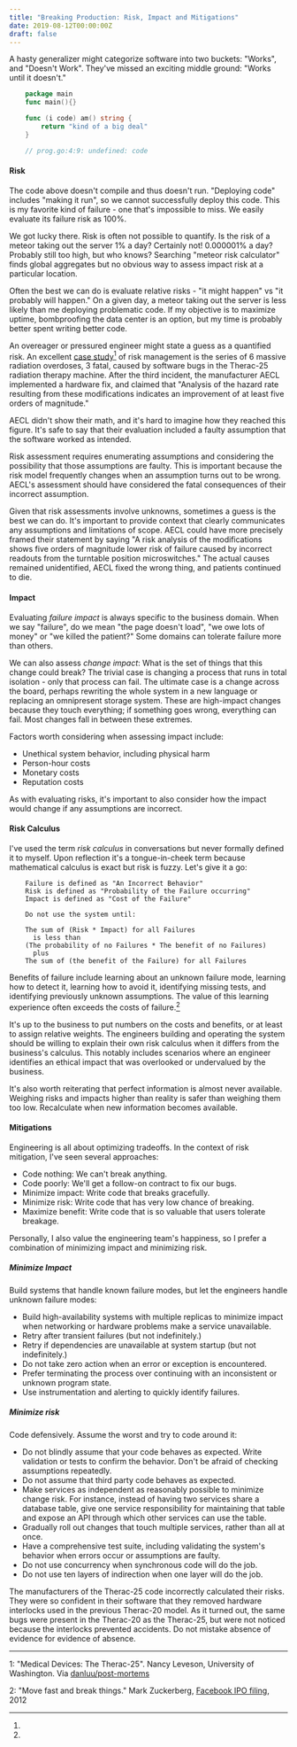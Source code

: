 ```yaml
---
title: "Breaking Production: Risk, Impact and Mitigations"
date: 2019-08-12T00:00:00Z
draft: false
---
```



A hasty generalizer might categorize software into two buckets: "Works", and "Doesn't Work". They've missed an exciting middle ground:
"Works until it doesn't."

```go
    package main
    func main(){}

    func (i code) am() string {
        return "kind of a big deal"
    }

    // prog.go:4:9: undefined: code
```

#### Risk

The code above doesn't compile and thus doesn't run. "Deploying code" includes "making it run", so we cannot successfully deploy this code.
This is my favorite kind of failure - one that's impossible to miss. We easily evaluate its failure risk as 100%.

We got lucky there. Risk is often not possible to quantify. Is the risk of a meteor taking out the server 1% a day? Certainly not! 0.000001%
a day? Probably still too high, but who knows? Searching "meteor risk calculator" finds global aggregates but no obvious way to assess
impact risk at a particular location.

Often the best we can do is evaluate relative risks - "it might happen" vs "it probably will happen." On a given day, a meteor taking out the
server is less likely than me deploying problematic code. If my objective is to maximize uptime, bombproofing the data center is an option,
but my time is probably better spent writing better code.

An overeager or pressured engineer might state a guess as a quantified risk. An excellent [case study](/misc/therac-25.pdf)[^1] of risk
management is the series of 6 massive radiation overdoses, 3 fatal, caused by software bugs in the Therac-25 radiation therapy machine.
After the third incident, the manufacturer AECL implemented a hardware fix, and claimed that "Analysis of the hazard rate resulting from
these modifications indicates an improvement of at least five orders of magnitude."

AECL didn't show their math, and it's hard to imagine how they reached this figure. It's safe to say that their evaluation included a faulty
assumption that the software worked as intended.

Risk assessment requires enumerating assumptions and considering the possibility that those assumptions are faulty. This is important
because the risk model frequently changes when an assumption turns out to be wrong. AECL's assessment should have considered the fatal
consequences of their incorrect assumption.

Given that risk assessments involve unknowns, sometimes a guess is the best we can do. It's important to provide context that clearly
communicates any assumptions and limitations of scope. AECL could have more precisely framed their statement by saying "A risk analysis of
the modifications shows five orders of magnitude lower risk of failure caused by incorrect readouts from the turntable position
microswitches." The actual causes remained unidentified, AECL fixed the wrong thing, and patients continued to die.

#### Impact

Evaluating _failure impact_ is always specific to the business domain. When we say "failure", do we mean "the page doesn't load", "we owe
lots of money" or "we killed the patient?" Some domains can tolerate failure more than others.

We can also assess _change impact_: What is the set of things that this change could break? The trivial case is changing a process that runs
in total isolation - only that process can fail. The ultimate case is a change across the board, perhaps rewriting the whole system in a new
language or replacing an omnipresent storage system. These are high-impact changes because they touch everything; if something goes wrong,
everything can fail. Most changes fall in between these extremes.

Factors worth considering when assessing impact include:
- Unethical system behavior, including physical harm
- Person-hour costs
- Monetary costs
- Reputation costs

As with evaluating risks, it's important to also consider how the impact would change if any assumptions are incorrect.

#### Risk Calculus

I've used the term _risk calculus_ in conversations but never formally defined it to myself. Upon reflection it's a tongue-in-cheek term because
mathematical calculus is exact but risk is fuzzy. Let's give it a go:

```
    Failure is defined as "An Incorrect Behavior"
    Risk is defined as "Probability of the Failure occurring"
    Impact is defined as "Cost of the Failure"

    Do not use the system until:

    The sum of (Risk * Impact) for all Failures
      is less than
    (The probability of no Failures * The benefit of no Failures)
      plus
    The sum of (the benefit of the Failure) for all Failures
```

Benefits of failure include learning about an unknown failure mode, learning how to detect it, learning how to avoid it, identifying missing
tests, and identifying previously unknown assumptions. The value of this learning experience often exceeds the costs of failure.[^2]

It's up to the business to put numbers on the costs and benefits, or at least to assign relative weights. The engineers building and
operating the system should be willing to explain their own risk calculus when it differs from the business's calculus. This notably
includes scenarios where an engineer identifies an ethical impact that was overlooked or undervalued by the business.

It's also worth reiterating that perfect information is almost never available. Weighing risks and impacts higher than reality is safer than
weighing them too low. Recalculate when new information becomes available.

#### Mitigations

Engineering is all about optimizing tradeoffs. In the context of risk mitigation, I've seen several approaches:
- Code nothing: We can't break anything.
- Code poorly: We'll get a follow-on contract to fix our bugs.
- Minimize impact: Write code that breaks gracefully.
- Minimize risk: Write code that has very low chance of breaking.
- Maximize benefit: Write code that is so valuable that users tolerate breakage.

Personally, I also value the engineering team's happiness, so I prefer a combination of minimizing impact and minimizing risk.

##### Minimize Impact

Build systems that handle known failure modes, but let the engineers handle unknown failure modes:
- Build high-availability systems with multiple replicas to minimize impact when networking or hardware problems make a service unavailable.
- Retry after transient failures (but not indefinitely.)
- Retry if dependencies are unavailable at system startup (but not indefinitely.)
- Do not take zero action when an error or exception is encountered.
- Prefer terminating the process over continuing with an inconsistent or unknown program state.
- Use instrumentation and alerting to quickly identify failures.

##### Minimize risk

Code defensively. Assume the worst and try to code around it:
- Do not blindly assume that your code behaves as expected. Write validation or tests to confirm the behavior. Don't be afraid of checking assumptions repeatedly.
- Do not assume that third party code behaves as expected.
- Make services as independent as reasonably possible to minimize change risk. For instance, instead of having two services share a database
  table, give one service responsibility for maintaining that table and expose an API through which other services can use the table.
- Gradually roll out changes that touch multiple services, rather than all at once.
- Have a comprehensive test suite, including validating the system's behavior when errors occur or assumptions are faulty.
- Do not use concurrency when synchronous code will do the job.
- Do not use ten layers of indirection when one layer will do the job.

The manufacturers of the Therac-25 code incorrectly calculated their risks. They were so confident in their software that they removed
hardware interlocks used in the previous Therac-20 model. As it turned out, the same bugs were present in the Therac-20 as the Therac-25,
but were not noticed because the interlocks prevented accidents. Do not mistake absence of evidence for evidence of absence.

---

[^1]:
1: "Medical Devices: The Therac-25". Nancy Leveson, University of Washington. Via [danluu/post-mortems](https://github.com/danluu/post-mortems)

[^2]:
2: "Move fast and break things." Mark Zuckerberg, [Facebook IPO filing](https://www.sec.gov/Archives/edgar/data/1326801/000119312512034517/d287954ds1.htm#toc287954_10), 2012
